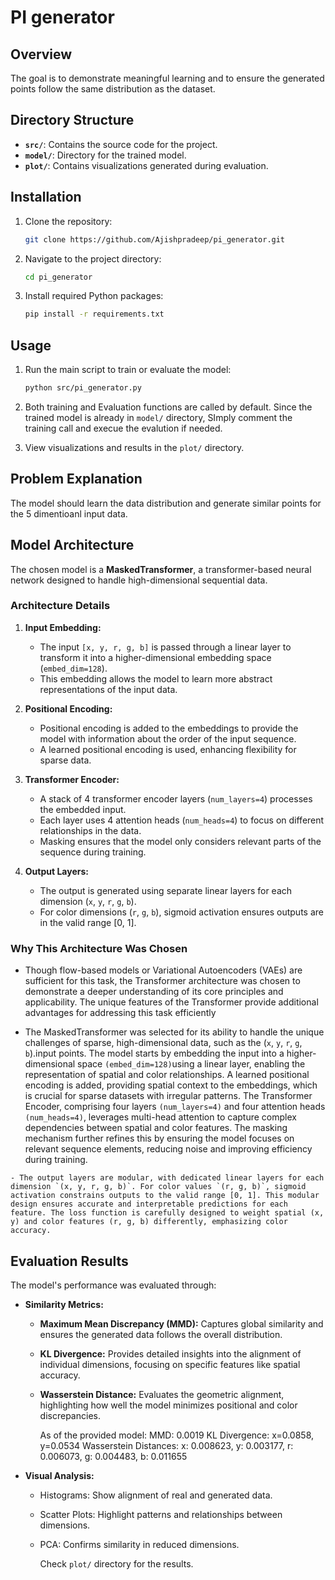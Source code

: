 # PI generator

## Overview
 The goal is to demonstrate meaningful learning and to ensure the generated points follow the same distribution as the dataset.

## Directory Structure

- **`src/`**: Contains the source code for the project.
- **`model/`**: Directory for the trained model.
- **`plot/`**: Contains visualizations generated during evaluation.

## Installation

1. Clone the repository:
   ```bash
   git clone https://github.com/Ajishpradeep/pi_generator.git
   ```
2. Navigate to the project directory:
   ```bash
   cd pi_generator
   ```
3. Install required Python packages:
   ```bash
   pip install -r requirements.txt
   ```

## Usage

1. Run the main script to train or evaluate the model:
   ```bash
   python src/pi_generator.py
   ```
2. Both training and Evaluation functions are called by default. Since the trained model is already in  `model/` directory, SImply comment the training call and execue the evalution if needed. 

3. View visualizations and results in the `plot/` directory.

## Problem Explanation

The model should learn the data distribution and generate similar points for the 5 dimentioanl input data.

## Model Architecture

The chosen model is a **MaskedTransformer**, a transformer-based neural network designed to handle high-dimensional sequential data. 

### Architecture Details

1. **Input Embedding:**
   - The input `[x, y, r, g, b]` is passed through a linear layer to transform it into a higher-dimensional embedding space (`embed_dim=128`).
   - This embedding allows the model to learn more abstract representations of the input data.

2. **Positional Encoding:**
   - Positional encoding is added to the embeddings to provide the model with information about the order of the input sequence.
   - A learned positional encoding is used, enhancing flexibility for sparse data.

3. **Transformer Encoder:**
   - A stack of 4 transformer encoder layers (`num_layers=4`) processes the embedded input.
   - Each layer uses 4 attention heads (`num_heads=4`) to focus on different relationships in the data.
   - Masking ensures that the model only considers relevant parts of the sequence during training.

4. **Output Layers:**
   - The output is generated using separate linear layers for each dimension (`x`, `y`, `r`, `g`, `b`).
   - For color dimensions (`r`, `g`, `b`), sigmoid activation ensures outputs are in the valid range [0, 1].

### Why This Architecture Was Chosen

   -  Though flow-based models or Variational Autoencoders (VAEs) are sufficient for this task, the Transformer architecture was chosen to demonstrate a deeper understanding of its core principles and applicability. The unique features of the Transformer provide additional advantages for addressing this task efficiently

   -  The MaskedTransformer was selected for its ability to handle the unique challenges of sparse, high-dimensional data, such as the (`x`, `y`, `r`, `g`, `b`).input points. The model starts by embedding the input into a higher-dimensional space `(embed_dim=128)`using a linear layer, enabling the representation of spatial and color relationships. A learned positional encoding is added, providing spatial context to the embeddings, which is crucial for sparse datasets with irregular patterns. The Transformer Encoder, comprising four layers `(num_layers=4)` and four attention heads `(num_heads=4)`, leverages multi-head attention to capture complex dependencies between spatial and color features. The masking mechanism further refines this by ensuring the model focuses on relevant sequence elements, reducing noise and improving efficiency during training.

    - The output layers are modular, with dedicated linear layers for each dimension `(x, y, r, g, b)`. For color values `(r, g, b)`, sigmoid activation constrains outputs to the valid range [0, 1]. This modular design ensures accurate and interpretable predictions for each feature. The loss function is carefully designed to weight spatial (x, y) and color features (r, g, b) differently, emphasizing color accuracy.

## Evaluation Results

The model's performance was evaluated through:

- **Similarity Metrics:** 
  - **Maximum Mean Discrepancy (MMD):** Captures global similarity and ensures the generated data follows the overall distribution.
  - **KL Divergence:** Provides detailed insights into the alignment of individual dimensions, focusing on specific features like spatial accuracy.
  - **Wasserstein Distance:**  Evaluates the geometric alignment, highlighting how well the model minimizes positional and color discrepancies.

    As of the provided model: 
        MMD: 0.0019
        KL Divergence: x=0.0858, y=0.0534
        Wasserstein Distances: x: 0.008623, y: 0.003177, r: 0.006073, g: 0.004483, b: 0.011655


- **Visual Analysis:**
  - Histograms: Show alignment of real and generated data.
  - Scatter Plots: Highlight patterns and relationships between dimensions.
  - PCA: Confirms similarity in reduced dimensions.

    Check `plot/` directory for the results.